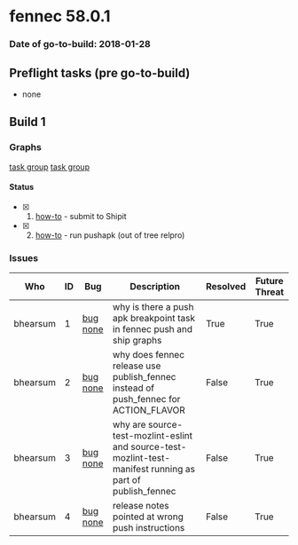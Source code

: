 # fennec 58.0.1

### Date of go-to-build: 2018-01-28

## Preflight tasks (pre go-to-build)
- none

## Build 1  

### Graphs
[task group](https://tools.taskcluster.net/push-inspector/#/PpXWP5wAT_SwJGEeFQi52Q)
[task group](https://tools.taskcluster.net/push-inspector/#/c2l3yJiWQfKG6zyAE6AQ5g)


#### Status
- [x] 1.  [how-to](https://wiki.mozilla.org/Release:Release_Automation_on_Mercurial:Starting_a_Release#Submit_to_Ship_It)  - submit to Shipit
- [x] 2.  [how-to](https://github.com/mozilla-releng/releasewarrior-2.0/blob/master/old-how-tos/relpro.md#3-push-to-releases-dir-mirrors)  - run pushapk (out of tree relpro)

### Issues
| Who                 | ID               | Bug                                                                 | Description                | Resolved                | Future Threat                |
| ------------------- | ---------------- | ------------------------------------------------------------------- | -------------------------- | ----------------------- | ---------------------------- |
| bhearsum  | 1 | [bug none](https://bugzil.la/none)        | why is there a push apk breakpoint task in fennec push and ship graphs | True | True |
| bhearsum  | 2 | [bug none](https://bugzil.la/none)        | why does fennec release use publish_fennec instead of push_fennec for ACTION_FLAVOR | False | True |
| bhearsum  | 3 | [bug none](https://bugzil.la/none)        | why are source-test-mozlint-eslint and source-test-mozlint-test-manifest running as part of publish_fennec | False | True |
| bhearsum  | 4 | [bug none](https://bugzil.la/none)        | release notes pointed at wrong push instructions | False | True |


